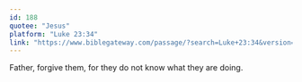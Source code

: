 ```yaml
---
id: 188
quotee: "Jesus"
platform: "Luke 23:34"
link: "https://www.biblegateway.com/passage/?search=Luke+23:34&version=NIV"
---
```


Father, forgive them, for they do not know what they are doing.
